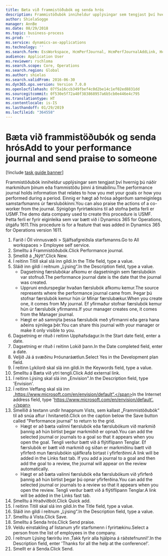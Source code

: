 ```yaml
---
title: Bæta við frammistöðubók og senda hrós
description: Frammistöðubók inniheldur upplýsingar sem tengjast því hvernig þú náðir markmiðum þínum eða frammistöðu þinni á tímabilinu.
author: ShielaSogge
manager: AnnBe
ms.date: 08/29/2018
ms.topic: business-process
ms.prod: ''
ms.service: dynamics-ax-applications
ms.technology: ''
ms.search.form: EssWorkspace, HcmPerfJournal, HcmPerfJournalAddLink, HcmPerfPraise, HcmWorkerLookUpByPerson, HcmPerfJournalAdd
audience: Application User
ms.reviewer: rschloma
ms.search.scope: Core, Operations
ms.search.region: Global
ms.author: shielas
ms.search.validFrom: 2016-06-30
ms.dyn365.ops.version: Version 7.0.0
ms.openlocfilehash: 07f5a16ccb349fbef4c0d2be14c1ef02ed8831dd
ms.sourcegitcommit: 0f530e5f72a40f383868957a6b5cb0e446e4c795
ms.translationtype: HT
ms.contentlocale: is-IS
ms.lasthandoff: 01/29/2019
ms.locfileid: "364558"
---
```

# <a name="add-to-your-performance-journal-and-send-praise-to-someone"></a><span data-ttu-id="39811-103">Bæta við frammistöðubók og senda hrós</span><span class="sxs-lookup"><span data-stu-id="39811-103">Add to your performance journal and send praise to someone</span></span>

[!include [task guide banner](../../includes/task-guide-banner.md)]

<span data-ttu-id="39811-104">Frammistöðubók inniheldur upplýsingar sem tengjast því hvernig þú náðir markmiðum þínum eða frammistöðu þinni á tímabilinu.</span><span class="sxs-lookup"><span data-stu-id="39811-104">The performance journal holds information that relates to how you met your goals or how you performed during a period.</span></span> <span data-ttu-id="39811-105">Einnig er hægt að hrósa aðgerðum sameiginlegs samstarfsmanns úr færslubókinni.</span><span class="sxs-lookup"><span data-stu-id="39811-105">You can also praise the actions of a co-worker from the journal.</span></span> <span data-ttu-id="39811-106">Sýnigögn fyrirtækisins til að stofna þetta ferli er USMF.</span><span class="sxs-lookup"><span data-stu-id="39811-106">The demo data company used to create this procedure is USMF.</span></span> <span data-ttu-id="39811-107">Þetta ferli er fyrir eiginleika sem var bætt við í Dynamics 365 for Operations, útgáfu 1611.</span><span class="sxs-lookup"><span data-stu-id="39811-107">This procedure is for a feature that was added in Dynamics 365 for Operations version 1611.</span></span>

1. <span data-ttu-id="39811-108">Farið í Öll vinnusvæði > Sjálfsafgreiðsla starfsmanns.</span><span class="sxs-lookup"><span data-stu-id="39811-108">Go to All workspaces > Employee self service.</span></span>
2. <span data-ttu-id="39811-109">Smelltu á Frammistöðubók.</span><span class="sxs-lookup"><span data-stu-id="39811-109">Click Performance journal.</span></span>
3. <span data-ttu-id="39811-110">Smellið á „Nýtt“.</span><span class="sxs-lookup"><span data-stu-id="39811-110">Click New.</span></span>
4. <span data-ttu-id="39811-111">Í reitinn Titill skal slá inn gildi.</span><span class="sxs-lookup"><span data-stu-id="39811-111">In the Title field, type a value.</span></span>
5. <span data-ttu-id="39811-112">Sláið inn gildi í reitnum „Lýsing“.</span><span class="sxs-lookup"><span data-stu-id="39811-112">In the Description field, type a value.</span></span>
    * <span data-ttu-id="39811-113">Dagsetning færslubókar afkomu er dagsetningin sem færslubókin var stofnuð.</span><span class="sxs-lookup"><span data-stu-id="39811-113">The performance journal date is the date that the journal was created.</span></span>  
    * <span data-ttu-id="39811-114">Uppruni endurspeglar hvaðan færslubók afkomu kemur.</span><span class="sxs-lookup"><span data-stu-id="39811-114">The source represents where the performance journal came from.</span></span> <span data-ttu-id="39811-115">Þegar þú stofnar færslubók kemur hún úr Mínar færslubækur.</span><span class="sxs-lookup"><span data-stu-id="39811-115">When you create one, it comes from My journal.</span></span> <span data-ttu-id="39811-116">Ef yfirmaður stofnar færslubók kemur hún úr færslubók yfirmanns.</span><span class="sxs-lookup"><span data-stu-id="39811-116">If your manager creates one, it comes from the Manager journal.</span></span>  
    * <span data-ttu-id="39811-117">Hægt er að samnýta þessa færslubók með yfirmanni eða gera hana aðeins sýnilega þér.</span><span class="sxs-lookup"><span data-stu-id="39811-117">You can share this journal with your manager or make it only visible to you.</span></span>  
6. <span data-ttu-id="39811-118">Dagsetning er rituð í reitinn Upphafsdagur.</span><span class="sxs-lookup"><span data-stu-id="39811-118">In the Start date field, enter a date.</span></span>
7. <span data-ttu-id="39811-119">Dagsetning er rituð í reitinn Lokið þann.</span><span class="sxs-lookup"><span data-stu-id="39811-119">In the Date completed field, enter a date.</span></span>
8. <span data-ttu-id="39811-120">Veljið Já á svæðinu Þróunaráætlun.</span><span class="sxs-lookup"><span data-stu-id="39811-120">Select Yes in the Development plan field.</span></span>
9. <span data-ttu-id="39811-121">Í reitinn Lykilorð skal slá inn gildi.</span><span class="sxs-lookup"><span data-stu-id="39811-121">In the Keywords field, type a value.</span></span>
10. <span data-ttu-id="39811-122">Smelltu á Bæta við ytri tengli.</span><span class="sxs-lookup"><span data-stu-id="39811-122">Click Add external link.</span></span>
11. <span data-ttu-id="39811-123">Í reitinn Lýsing skal slá inn „Envision".</span><span class="sxs-lookup"><span data-stu-id="39811-123">In the Description field, type 'Envision'.</span></span>
12. <span data-ttu-id="39811-124">Í reitinn Veffang skal slá inn „https://www.microsoft.com/en/envision/default“.</span><span class="sxs-lookup"><span data-stu-id="39811-124">In the Internet address field, type 'https://www.microsoft.com/en/envision/default'.</span></span>
13. <span data-ttu-id="39811-125">Smellið á textann undir hnappnum Vists, sem kallast „Frammistöðubók“ til að snúa aftur í hnitanetið.</span><span class="sxs-lookup"><span data-stu-id="39811-125">Click on the caption below the Save button called "Performance journal" to return to the grid.</span></span>
    * <span data-ttu-id="39811-126">Hægt er að bæta valinni færslubók eða færslubókum við markmið þannig að hún birtist þegar markmiðið er opnað.</span><span class="sxs-lookup"><span data-stu-id="39811-126">You can add the selected journal or journals to a goal so that it appears when you open the goal.</span></span> <span data-ttu-id="39811-127">Tengli verður bætt við á flýtiflipann Tenglar.    Ef færslubók er bætt við markmið og síðan er markmiðinu bætt við yfirferð mun færslubókin sjálfkrafa birtast í yfirferðinni.</span><span class="sxs-lookup"><span data-stu-id="39811-127">A link will be added in the Links fast tab.    If you add a journal to a goal and then add the goal to a review, the journal will appear on the review automatically.</span></span>  
    * <span data-ttu-id="39811-128">Hægt er að bæta valinni færslubók eða færslubókum við yfirferð þannig að hún birtist þegar þú opnar yfirferðina.</span><span class="sxs-lookup"><span data-stu-id="39811-128">You can add the selected journal or journals to a review so that it appears when you open the review.</span></span>    <span data-ttu-id="39811-129">Tengli verður bætt við á flýtiflipann Tenglar.</span><span class="sxs-lookup"><span data-stu-id="39811-129">A link will be added in the Links fast tab.</span></span>  
14. <span data-ttu-id="39811-130">Smelltu á Hraðviðbót.</span><span class="sxs-lookup"><span data-stu-id="39811-130">Click Quick add.</span></span>
15. <span data-ttu-id="39811-131">Í reitinn Titill skal slá inn gildi.</span><span class="sxs-lookup"><span data-stu-id="39811-131">In the Title field, type a value.</span></span>
16. <span data-ttu-id="39811-132">Sláið inn gildi í reitnum „Lýsing“.</span><span class="sxs-lookup"><span data-stu-id="39811-132">In the Description field, type a value.</span></span>
17. <span data-ttu-id="39811-133">Smelltu á Vista.</span><span class="sxs-lookup"><span data-stu-id="39811-133">Click Save.</span></span>
18. <span data-ttu-id="39811-134">Smelltu á Senda hrós.</span><span class="sxs-lookup"><span data-stu-id="39811-134">Click Send praise.</span></span>
19. <span data-ttu-id="39811-135">Veldu einstakling af listanum yfir starfsmenn í fyrirtækinu.</span><span class="sxs-lookup"><span data-stu-id="39811-135">Select a person from the list of employees in the company.</span></span>
20. <span data-ttu-id="39811-136">Í reitnum Lýsing færirðu inn ‚Takk fyrir alla hjálpina á ráðstefnunni!‘.</span><span class="sxs-lookup"><span data-stu-id="39811-136">In the Description field, enter 'Thanks for all the help at the conference!'.</span></span>
21. <span data-ttu-id="39811-137">Smellt er á Senda.</span><span class="sxs-lookup"><span data-stu-id="39811-137">Click Send.</span></span>

